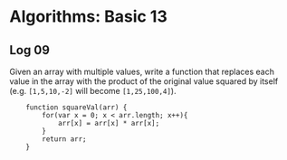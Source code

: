 # Algorithms: Basic 13

## Log 09

Given an array with multiple values, write a function that replaces each value in the array with the product of the original value squared by itself (e.g. `[1,5,10,-2]` will become `[1,25,100,4]`).

```
    function squareVal(arr) {
        for(var x = 0; x < arr.length; x++){
            arr[x] = arr[x] * arr[x];
        }
        return arr;
    }
```

<!--L|5-->

